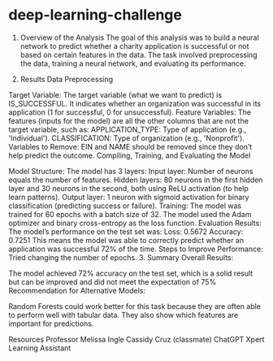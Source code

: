 # deep-learning-challenge

1. Overview of the Analysis
The goal of this analysis was to build a neural network to predict whether a charity application is successful or not based on certain features in the data. The task involved preprocessing the data, training a neural network, and evaluating its performance.

2. Results
Data Preprocessing

Target Variable:
The target variable (what we want to predict) is IS_SUCCESSFUL. It indicates whether an organization was successful in its application (1 for successful, 0 for unsuccessful).
Feature Variables:
The features (inputs for the model) are all the other columns that are not the target variable, such as:
APPLICATION_TYPE: Type of application (e.g., 'Individual').
CLASSIFICATION: Type of organization (e.g., 'Nonprofit').
Variables to Remove:
EIN and NAME should be removed since they don’t help predict the outcome.
Compiling, Training, and Evaluating the Model

Model Structure:
The model has 3 layers:
Input layer: Number of neurons equals the number of features.
Hidden layers: 80 neurons in the first hidden layer and 30 neurons in the second, both using ReLU activation (to help learn patterns).
Output layer: 1 neuron with sigmoid activation for binary classification (predicting success or failure).
Training:
The model was trained for 60 epochs with a batch size of 32. The model used the Adam optimizer and binary cross-entropy as the loss function.
Evaluation Results:
The model’s performance on the test set was:
Loss: 0.5672
Accuracy: 0.7251 
This means the model was able to correctly predict whether an application was successful 72% of the time.
Steps to Improve Performance:
Tried changing the number of epochs.
3. Summary
Overall Results:

The model achieved 72% accuracy on the test set, which is a solid result but can be improved and did not meet the expectation of 75%
Recommendation for Alternative Models:

Random Forests could work better for this task because they are often able to perform well with tabular data.
They also show which features are important for predictions.

Resources Professor Melissa Ingle Cassidy Cruz (classmate) ChatGPT Xpert Learning Assistant
